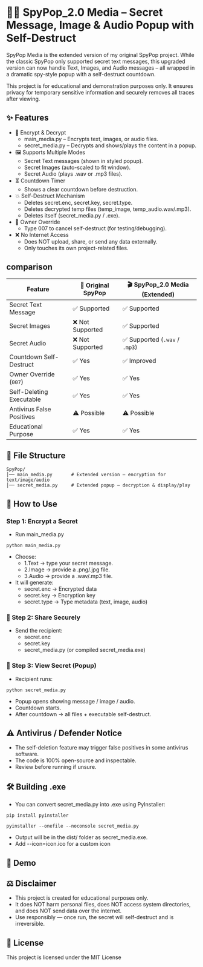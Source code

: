 # 🕵️‍♂️ SpyPop_2.0 Media – Secret Message, Image & Audio Popup with Self-Destruct
SpyPop Media is the extended version of my original SpyPop project.
While the classic SpyPop only supported secret text messages, this upgraded version can now handle Text, Images, and Audio messages – all wrapped in a dramatic spy-style popup with a self-destruct countdown.

This project is for educational and demonstration purposes only. It ensures privacy for temporary sensitive information and securely removes all traces after viewing.

## ✨ Features

- 🔐 Encrypt & Decrypt
  - main_media.py – Encrypts text, images, or audio files.
  - secret_media.py – Decrypts and shows/plays the content in a popup.
- 🖼 Supports Multiple Modes
  - Secret Text messages (shown in styled popup).
  - Secret Images (auto-scaled to fit window).
  - Secret Audio (plays .wav or .mp3 files).
- ⏳ Countdown Timer
  - Shows a clear countdown before destruction.
- 💥 Self-Destruct Mechanism
  - Deletes secret.enc, secret.key, secret.type.
  - Deletes decrypted temp files (temp_image, temp_audio.wav/.mp3).
  - Deletes itself (secret_media.py / .exe).
- 🔑 Owner Override
  - Type 007 to cancel self-destruct (for testing/debugging).
- ❌ No Internet Access
  - Does NOT upload, share, or send any data externally.
  - Only touches its own project-related files.

## comparison 

| Feature                   | 📝 Original SpyPop | 🎬 SpyPop_2.0 Media (Extended)    |
| ------------------------- | ------------------ | ----------------------------- |
| Secret Text Message       | ✅ Supported        | ✅ Supported                   |
| Secret Images             | ❌ Not Supported    | ✅ Supported                   |
| Secret Audio              | ❌ Not Supported    | ✅ Supported (`.wav` / `.mp3`) |
| Countdown Self-Destruct   | ✅ Yes              | ✅ Improved                    |
| Owner Override (`007`)    | ✅ Yes              | ✅ Yes                         |
| Self-Deleting Executable  | ✅ Yes              | ✅ Yes                         |
| Antivirus False Positives | ⚠️ Possible        | ⚠️ Possible                   |
| Educational Purpose       | ✅ Yes              | ✅ Yes                         |


## 📂 File Structure

    SpyPop/
    │── main_media.py       # Extended version – encryption for text/image/audio
    │── secret_media.py     # Extended popup – decryption & display/play

## 🚀 How to Use

### Step 1: Encrypt a Secret

- Run main_media.py
```
python main_media.py
```
- Choose:
  - 1.Text → type your secret message.
  - 2.Image → provide a .png/.jpg file.
  - 3.Audio → provide a .wav/.mp3 file.
- It will generate:
  - secret.enc → Encrypted data
  - secret.key → Encryption key
  - secret.type → Type metadata (text, image, audio)

### 🔹 Step 2: Share Securely

- Send the recipient:
  - secret.enc
  - secret.key
  - secret_media.py (or compiled secret_media.exe)

### 🔹 Step 3: View Secret (Popup)

- Recipient runs:
```
python secret_media.py
```
  - Popup opens showing message / image / audio.
  - Countdown starts.
  - After countdown → all files + executable self-destruct.

## ⚠️ Antivirus / Defender Notice

- The self-deletion feature may trigger false positives in some antivirus software.
- The code is 100% open-source and inspectable.
- Review before running if unsure.


## 🛠 Building .exe

- You can convert secret_media.py into .exe using PyInstaller:
```
pip install pyinstaller
```
```
pyinstaller --onefile --noconsole secret_media.py
```

- Output will be in the dist/ folder as secret_media.exe.
- Add --icon=icon.ico for a custom icon


## 🎥 Demo


## ⚖️ Disclaimer

- This project is created for educational purposes only.
- It does NOT harm personal files, does NOT access system directories, and does NOT send data over the internet.
- Use responsibly — once run, the secret will self-destruct and is irreversible.

## 📄 License

This project is licensed under the MIT License
















